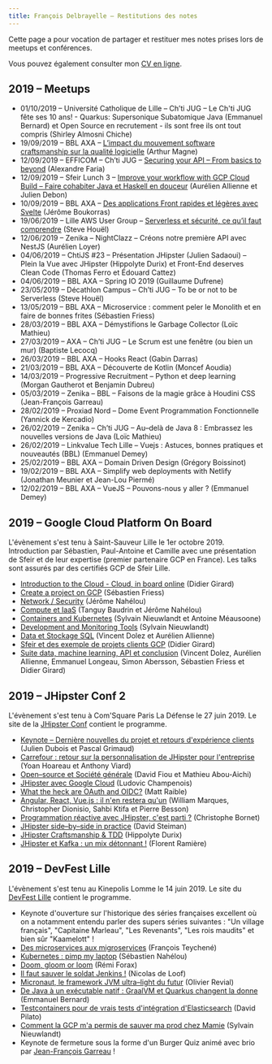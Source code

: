 ```yaml
---
title: François Delbrayelle – Restitutions des notes
---
```


Cette page a pour vocation de partager et restituer mes notes prises lors de meetups et conférences.

Vous pouvez également consulter mon [CV en ligne](https://francois-delbrayelle.fr).

## 2019 – Meetups

- 01/10/2019 – Université Catholique de Lille – Ch’ti JUG – Le Ch'ti JUG fête ses 10 ans! - Quarkus: Supersonique Subatomique Java (Emmanuel Bernard) et Open Source en recrutement - ils sont free ils ont tout compris (Shirley Almosni Chiche)
- 19/09/2019 – BBL AXA – [L’impact du mouvement software craftsmanship sur la qualité logicielle](softwarecraftsmanship.md) (Arthur Magne)
- 12/09/2019 – EFFICOM – Ch’ti JUG – [Securing your API – From basics to beyond](securingapi.md) (Alexandre Faria)
- 12/09/2019 – Sfeir Lunch 3 – [Improve your workflow with GCP Cloud Build – Faire cohabiter Java et Haskell en douceur](sfeirlunch3.md) (Aurélien Allienne et Julien Debon)
- 10/09/2019 – BBL AXA – [Des applications Front rapides et légères avec Svelte](svelte.md) (Jérôme Boukorras)
- 19/06/2019 – Lille AWS User Group – [Serverless et sécurité, ce qu’il faut comprendre](serverless-securite.md) (Steve Houël)
- 12/06/2019 – Zenika  – NightClazz – Créons notre première API avec NestJS (Aurélien Loyer)
- 04/06/2019 – ChtiJS #23 – Présentation JHipster (Julien Sadaoui) – Plein la Vue avec JHipster (Hippolyte Durix) et Front-End deserves Clean Code (Thomas Ferro et Édouard Cattez)
- 04/06/2019 – BBL AXA – Spring IO 2019 (Guillaume Dufrene)
- 23/05/2019 – Décathlon Campus – Ch’ti JUG – To be or not to be Serverless (Steve Houël)
- 13/05/2019 – BBL AXA – Microservice  : comment peler le Monolith et en faire de bonnes frites (Sébastien Friess)
- 28/03/2019 – BBL AXA – Démystifions le Garbage Collector (Loïc Mathieu)
- 27/03/2019 – AXA – Ch’ti JUG – Le Scrum est une fenêtre (ou bien un mur) (Baptiste Lecocq)
- 26/03/2019 – BBL AXA – Hooks React (Gabin Darras)
- 21/03/2019 – BBL AXA – Découverte de Kotlin (Moncef Aoudia)
- 14/03/2019 – Progressive Recruitment – Python et deep learning (Morgan Gautherot et Benjamin Dubreu)
- 05/03/2019 – Zenika – BBL – Faisons de la magie grâce à Houdini CSS (Jean-François Garreau)
- 28/02/2019 – Proxiad Nord – Dome Event Programmation Fonctionnelle (Yannick de Kercadio)
- 26/02/2019 – Zenika – Ch’ti JUG – Au–delà de Java 8 : Embrassez les nouvelles versions de Java (Loïc Mathieu)
- 26/02/2019 – Linkvalue Tech Lille – Vuejs : Astuces, bonnes pratiques et nouveautés (BBL) (Emmanuel Demey)
- 25/02/2019 – BBL AXA – Domain Driven Design (Grégory Boissinot)
- 19/02/2019 – BBL AXA – Simplify web deployments with Netlify (Jonathan Meunier et Jean-Lou Piermé)
- 12/02/2019 – BBL AXA – VueJS – Pouvons-nous y aller ? (Emmanuel Demey)

## 2019 – Google Cloud Platform On Board

L'évènement s'est tenu à Saint-Sauveur Lille le 1er octobre 2019. Introduction par Sébastien, Paul-Antoine et Camille avec une présentation de Sfeir et de leur expertise (premier partenaire GCP en France). Les talks sont assurés par des certifiés GCP de Sfeir Lille.

- [Introduction to the Cloud - Cloud, in board online](onboardgcp/introcloud.md) (Didier Girard)
- [Create a project on GCP](onboardgcp/createproject.md) (Sébastien Friess)
- [Network / Security](onboardgcp/network.md) (Jérôme Nahélou)
- [Compute et IaaS](onboardgcp/compute.md) (Tanguy Baudrin et Jérôme Nahélou)
- [Containers and Kubernetes](onboardgcp/k8s.md) (Sylvain Nieuwlandt et Antoine Méausoone)
- [Development and Monitoring Tools](onboardgcp/devtools.md) (Sylvain Nieuwlandt)
- [Data et Stockage SQL](onboardgcp/data.md) (Vincent Dolez et Aurélien Allienne)
- [Sfeir et des exemple de projets clients GCP](onboardgcp/usecases.md) (Didier Girard)
- [Suite data, machine learning, API et conclusion](onboardgcp/data2.md) (Vincent Dolez, Aurélien Allienne, Emmanuel Longeau, Simon Abersson, Sébastien Friess et Didier Girard)

## 2019 – JHipster Conf 2

L'évènement s'est tenu à Com'Square Paris La Défense le 27 juin 2019. Le site de la [JHipster Conf](https://jhipster-conf.github.io) contient le programme.

- [Keynote – Dernière nouvelles du projet et retours d'expérience clients](jhipsterconf2/keynote.md) (Julien Dubois et Pascal Grimaud)
- [Carrefour : retour sur la personnalisation de JHipster pour l'entreprise](jhipsterconf2/carrefour.md) (Yoan Hoareau et Anthony Viard)
- [Open–source et Société générale](jhipsterconf2/oss-sg.md) (David Fiou et Mathieu Abou-Aichi)
- [JHipster avec Google Cloud](jhipsterconf2/gcp.md) (Ludovic Champenois)
- [What the heck are OAuth and OIDC?](jhipsterconf2/oauth-oidc.md) (Matt Raible)
- [Angular, React, Vue.js : il n'en restera qu'un](jhipsterconf2/angular-react-vue.md) (William Marques, Christopher Dionisio, Sahbi Ktifa et Pierre Besson)
- [Programmation réactive avec JHipster, c'est parti ?](jhipsterconf2/prog-reactive.md) (Christophe Bornet)
- [JHipster side–by–side in practice](jhipsterconf2/side-by-side.md) (David Steiman)
- [JHipster Craftsmanship & TDD](jhipsterconf2/craftsmanship.md) (Hippolyte Durix)
- [JHipster et Kafka : un mix détonnant !](jhipsterconf2/kafka.md) (Florent Ramière)

## 2019 – DevFest Lille

L'évènement s'est tenu au Kinepolis Lomme le 14 juin 2019. Le site du [DevFest Lille](https://devfest.gdglille.org) contient le programme.

- Keynote d'ouverture sur l'historique des séries françaises excellent où on a notamment entendu parler des supers séries suivantes : "Un village français", "Capitaine Marleau", "Les Revenants", "Les rois maudits" et bien sûr "Kaamelott" !
- [Des microservices aux migroservices](devfestlille2019/migroservices.md) (François Teychené)
- [Kubernetes : pimp my laptop](devfestlille2019/kubernetes.md) (Sébastien Nahélou)
- [Doom, gloom or loom](devfestlille2019/fibers-continuations.md) (Rémi Forax)
- [Il faut sauver le soldat Jenkins !](devfestlille2019/jenkins-x.md) (Nicolas de Loof)
- [Micronaut, le framework JVM ultra–light du futur](devfestlille2019/micronaut.md) (Olivier Revial)
- [De Java à un exécutable natif : GraalVM et Quarkus changent la donne](devfestlille2019/quarkus.md) (Emmanuel Bernard)
- [Testcontainers pour de vrais tests d'intégration d'Elasticsearch](devfestlille2019/elastic.md) (David Pilato)
- [Comment la GCP m'a permis de sauver ma prod chez Mamie](devfestlille2019/gcp.md) (Sylvain Nieuwlandt)
- Keynote de fermeture sous la forme d'un Burger Quiz animé avec brio par [Jean-François Garreau](https://twitter.com/jefbinomed) !
